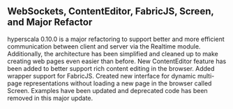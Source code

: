 ## WebSockets, ContentEditor, FabricJS, Screen, and Major Refactor

hyperscala 0.10.0 is a major refactoring to support better and more efficient communication between client and server via
the Realtime module. Additionally, the architecture has been simplified and cleaned up to make creating web pages even
easier than before. New ContentEditor feature has been added to better support rich content editing in the browser.
Added wrapper support for FabricJS. Created new interface for dynamic multi-page representations without loading a new
page in the browser called Screen. Examples have been updated and deprecated code has been removed in this major update.